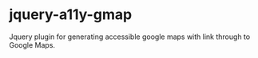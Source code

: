 jquery-a11y-gmap
================

Jquery plugin for generating accessible google maps with link through to Google Maps.
